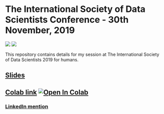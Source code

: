 # The International Society of Data Scientists Conference - 30th November, 2019
 [![](https://img.shields.io/github/license/sourcerer-io/hall-of-fame.svg?colorB=ff0000)](https://github.com/akshaybahadur21/Emojinator/blob/master/LICENSE.md)  [![](https://img.shields.io/badge/Akshay-Bahadur-brightgreen.svg?colorB=ff0000)](https://akshaybahadur.com)

This repository contains details for my session at The International Society of Data Scientists 2019 for humans.

## [Slides](https://docs.google.com/presentation/d/1u3VYT4Q6Vt7I7BRtXhJMxwAbYAvtnqjP/edit#slide=id.p1)

## [Colab link](https://colab.research.google.com/drive/1ZKeTuxYcN8JdM2tTtJE6wC9PF5sICjuW) [![Open In Colab](https://colab.research.google.com/assets/colab-badge.svg)](https://colab.research.google.com/drive/1ZKeTuxYcN8JdM2tTtJE6wC9PF5sICjuW)

### [LinkedIn mention](https://www.linkedin.com/feed/update/urn:li:activity:6606569671762157569/)
